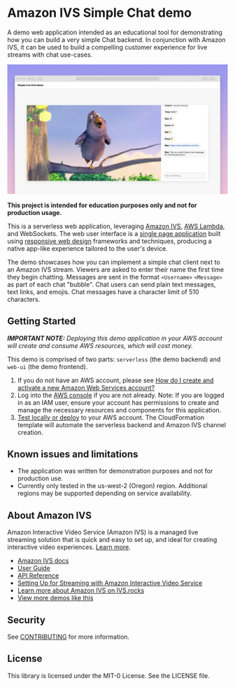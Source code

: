 # Amazon IVS Simple Chat demo

A demo web application intended as an educational tool for demonstrating how you can build a very simple Chat backend. In conjunction with Amazon IVS, it can be used to build a compelling customer experience for live streams with chat use-cases.

<img src="simple-chat-demo.png" alt="Amazon IVS Simple Chat demo" />


**This project is intended for education purposes only and not for production usage.**

This is a serverless web application, leveraging [Amazon IVS](https://aws.amazon.com/ivs/), [AWS Lambda](https://aws.amazon.com/lambda/), and WebSockets. The web user interface is a [single page application](https://en.wikipedia.org/wiki/Single-page_application) built using [responsive web design](https://en.wikipedia.org/wiki/Responsive_web_design) frameworks and techniques, producing a native app-like experience tailored to the user's device.


The demo showcases how you can implement a simple chat client next to an Amazon IVS stream. Viewers are asked to enter their name the first time they begin chatting. Messages are sent in the format `<Username>` `<Message>` as part of each chat "bubble". Chat users can send plain text messages, text links, and emojis. Chat messages have a character limit of 510 characters.

## Getting Started

***IMPORTANT NOTE:** Deploying this demo application in your AWS account will create and consume AWS resources, which will cost money.*

This demo is comprised of two parts: `serverless` (the demo backend) and `web-ui` (the demo frontend).

1. If you do not have an AWS account, please see [How do I create and activate a new Amazon Web Services account?](https://aws.amazon.com/premiumsupport/knowledge-center/create-and-activate-aws-account/)
2. Log into the [AWS console](https://console.aws.amazon.com/) if you are not already. Note: If you are logged in as an IAM user, ensure your account has permissions to create and manage the necessary resources and components for this application.
3. [Test locally or deploy](./serverless/README.md) to your AWS account. The CloudFormation template will automate the serverless backend and Amazon IVS channel creation.

## Known issues and limitations
* The application was written for demonstration purposes and not for production use.
* Currently only tested in the us-west-2 (Oregon) region. Additional regions may be supported depending on service availability.

## About Amazon IVS
Amazon Interactive Video Service (Amazon IVS) is a managed live streaming solution that is quick and easy to set up, and ideal for creating interactive video experiences. [Learn more](https://aws.amazon.com/ivs/).

* [Amazon IVS docs](https://docs.aws.amazon.com/ivs/)
* [User Guide](https://docs.aws.amazon.com/ivs/latest/userguide/)
* [API Reference](https://docs.aws.amazon.com/ivs/latest/APIReference/)
* [Setting Up for Streaming with Amazon Interactive Video Service](https://aws.amazon.com/blogs/media/setting-up-for-streaming-with-amazon-ivs/)
* [Learn more about Amazon IVS on IVS.rocks](https://ivs.rocks/)
* [View more demos like this](https://ivs.rocks/examples)

## Security

See [CONTRIBUTING](CONTRIBUTING.md#security-issue-notifications) for more information.

## License

This library is licensed under the MIT-0 License. See the LICENSE file.